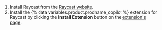 1. Install Raycast from the [Raycast website](https://www.raycast.com).
1. Install the {% data variables.product.prodname_copilot %} extension for Raycast by clicking the **Install Extension** button on the [extension's page](https://www.raycast.com/github/github-copilot).
